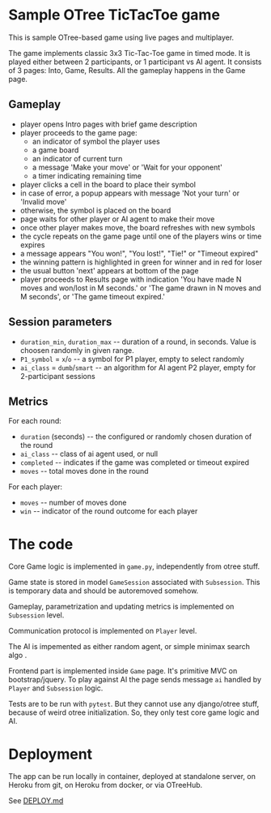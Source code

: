 # Sample OTree TicTacToe game

This is sample OTree-based game using live pages and multiplayer.

The game implements classic 3x3 Tic-Tac-Toe game in timed mode. It is played either between 2 participants, or 1 participant vs AI agent.
It consists of 3 pages: Into, Game, Results. All the gameplay happens in the Game page.

## Gameplay

- player opens Intro pages with brief game description
- player proceeds to the game page:
  - an indicator of symbol the player uses
  - a game board
  - an indicator of current turn
  - a message 'Make your move' or 'Wait for your opponent'
  - a timer indicating remaining time
- player clicks a cell in the board to place their symbol
- in case of error, a popup appears with message 'Not your turn' or 'Invalid move'
- otherwise, the symbol is placed on the board
- page waits for other player or AI agent to make their move
- once other player makes move, the board refreshes with new symbols
- the cycle repeats on the game page until one of the players wins or time expires
- a message appears "You won!", "You lost!", "Tie!" or "Timeout expired"
- the winning pattern is highlighted in green for winner and in red for loser
- the usual button 'next' appears at bottom of the page
- player proceeds to Results page with indication 'You have made N moves and won/lost in M seconds.' or 'The game drawn in N moves and M seconds', or 'The game timeout expired.'

## Session parameters

- `duration_min`, `duration_max` -- duration of a round, in seconds. Value is choosen randomly in given range.
- `P1_symbol` = `x`/`o` -- a symbol for P1 player, empty to select randomly
- `ai_class` = `dumb`/`smart` -- an algorithm for AI agent P2 player, empty for 2-participant sessions

## Metrics

For each round:
- `duration` (seconds) -- the configured or randomly chosen duration of the round
- `ai_class` -- class of ai agent used, or null
- `completed` -- indicates if the game was completed or timeout expired
- `moves` -- total moves done in the round

For each player:
- `moves` -- number of moves done
- `win` -- indicator of the round outcome for each player

# The code

Core Game logic is implemented in `game.py`, independently from otree stuff.

Game state is stored in model `GameSession` associated with `Subsession`. This is temporary data and should be autoremoved somehow.

Gameplay, parametrization and updating metrics is implemented on `Subsession` level.

Communication protocol is implemented on `Player` level.

The AI is impemented as either random agent, or simple minimax search algo .

Frontend part is implemented inside `Game` page. It's primitive MVC on bootstrap/jquery.
To play against AI the page sends message `ai` handled by `Player` and `Subsession` logic.

Tests are to be run with `pytest`. But they cannot use any django/otree stuff, because of weird otree initialization. So, they only test core game logic and AI.


# Deployment

The app can be run locally in container, deployed at standalone server, on Heroku from git, on Heroku from docker, or via OTreeHub.

See [DEPLOY.md](DEPLOY.md)
